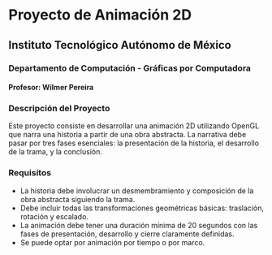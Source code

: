 # Proyecto de Animación 2D

## Instituto Tecnológico Autónomo de México
### Departamento de Computación - Gráficas por Computadora
#### Profesor: Wílmer Pereira

### Descripción del Proyecto
Este proyecto consiste en desarrollar una animación 2D utilizando OpenGL que narra una historia a partir de una obra abstracta. La narrativa debe pasar por tres fases esenciales: la presentación de la historia, el desarrollo de la trama, y la conclusión.

### Requisitos
- La historia debe involucrar un desmembramiento y composición de la obra abstracta siguiendo la trama.
- Debe incluir todas las transformaciones geométricas básicas: traslación, rotación y escalado.
- La animación debe tener una duración mínima de 20 segundos con las fases de presentación, desarrollo y cierre claramente definidas.
- Se puede optar por animación por tiempo o por marco.